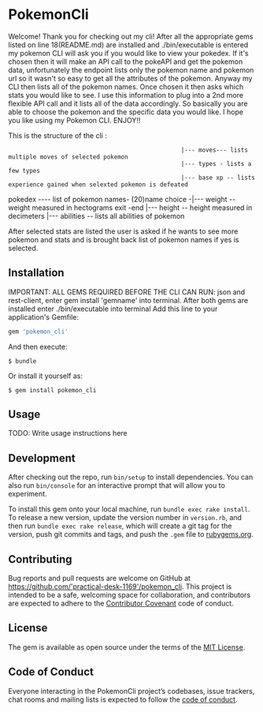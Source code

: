 # PokemonCli

Welcome! Thank you for checking out my cli! After all the appropriate gems listed on line 18(README.md)  are installed and ./bin/executable is entered my pokemon CLI will ask you if you would like to view your pokedex. If it's chosen then it will make an API call to the pokeAPI and get the pokemon data, unfortunately the endpoint lists only the pokemon name and pokemon url so it wasn't so easy to get all the attributes of the pokemon. Anyway my CLI then lists all of the pokemon names. Once chosen it then asks which stats you would like to see. I use this information to plug into a 2nd more flexible API call and it lists all of the data accordingly. So basically you are able to choose the pokemon and the specific data you would like. I hope you like using my Pokemon CLI. ENJOY!!

This is the structure of the cli :

                                                     |--- moves--- lists multiple moves of selected pokemon
                                                     |--- types - lists a few types 
                                                     |--- base xp -- lists experience gained when selexted pokemon is defeated
pokedex ---- list of pokemon names- (20)name choice -|--- weight -- weight measured in hectograms
exit -end                                            |--- height -- height measured in decimeters
                                                     |--- abilities -- lists all abilities of pokemon
                                                     
 After selected stats are listed the user is asked if he wants to see more pokemon and stats and is brought back list of pokemon names if yes is selected.                                                    
                                                     

## Installation
IMPORTANT: ALL GEMS REQUIRED BEFORE THE CLI CAN RUN: json and rest-client, enter gem install 'gemname' into terminal.
After both gems are installed enter ./bin/executable into terminal
Add this line to your application's Gemfile:

```ruby
gem 'pokemon_cli'
```

And then execute:

    $ bundle

Or install it yourself as:

    $ gem install pokemon_cli
    
    

## Usage

TODO: Write usage instructions here

## Development

After checking out the repo, run `bin/setup` to install dependencies. You can also run `bin/console` for an interactive prompt that will allow you to experiment.

To install this gem onto your local machine, run `bundle exec rake install`. To release a new version, update the version number in `version.rb`, and then run `bundle exec rake release`, which will create a git tag for the version, push git commits and tags, and push the `.gem` file to [rubygems.org](https://rubygems.org).

## Contributing

Bug reports and pull requests are welcome on GitHub at https://github.com/'practical-desk-1169'/pokemon_cli. This project is intended to be a safe, welcoming space for collaboration, and contributors are expected to adhere to the [Contributor Covenant](http://contributor-covenant.org) code of conduct.

## License

The gem is available as open source under the terms of the [MIT License](https://opensource.org/licenses/MIT).

## Code of Conduct

Everyone interacting in the PokemonCli project’s codebases, issue trackers, chat rooms and mailing lists is expected to follow the [code of conduct](https://github.com/'practical-desk-1169'/pokemon_cli/blob/master/CODE_OF_CONDUCT.md).
